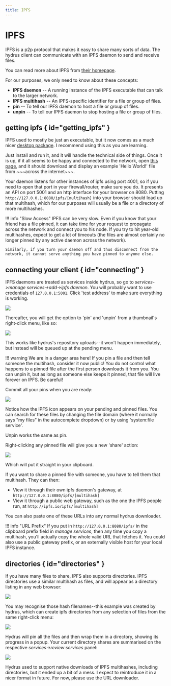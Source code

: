 ```yaml
---
title: IPFS
---
```


# IPFS

IPFS is a p2p protocol that makes it easy to share many sorts of data. The hydrus client can communicate with an IPFS daemon to send and receive files.

You can read more about IPFS from [their homepage](http://ipfs.tech).

For our purposes, we only need to know about these concepts:

*   **IPFS daemon** \-\- A running instance of the IPFS executable that can talk to the larger network.
*   **IPFS multihash** \-\- An IPFS-specific identifier for a file or group of files.
*   **pin** \-\- To tell our IPFS daemon to host a file or group of files.
*   **unpin** \-\- To tell our IPFS daemon to stop hosting a file or group of files.

## getting ipfs { id="getting_ipfs" }

IPFS used to mostly be just an executable, but it now comes as a much nicer [desktop package](https://docs.ipfs.tech/install/ipfs-desktop/). I recommend using this as you are learning.

Just install and run it, and it will handle the technical side of things. Once it is up, if it all seems to be happy and connected to the network, open [this page](http://127.0.0.1:8080/ipfs/QmfM2r8seH2GiRaC4esTjeraXEachRt8ZsSeGaWTPLyMoG), and it should download and display an example 'Hello World!' file from <span class="dealwithit">\~\~\~across the internet\~\~\~</span>.

Your daemon listens for other instances of ipfs using port 4001, so if you need to open that port in your firewall/router, make sure you do. It presents an API on port 5001 and an http interface for your browser on 8080. Putting `http://127.0.0.1:8080/ipfs/[multihash]` into your browser should load up that multihash, which for our purposes will usually be a file or a directory of more multihashes.

!!! info "Slow Access"
    IPFS can be very slow. Even if you know that your friend has a file pinned, it can take time for your request to propagate across the network and connect you to his node. If you try to hit year-old multihashes, expect to get a lot of timeouts (the files are almost certainly no longer pinned by any active daemon across the network).
    
    Similarly, if you turn your daemon off and thus disconnect from the network, it cannot serve anything you have pinned to anyone else.

## connecting your client { id="connecting" }

IPFS daemons are treated as services inside hydrus, so go to _services->manage services->add->ipfs daemon_. You will probably want to use credentials of `127.0.0.1:5001`. Click 'test address' to make sure everything is working.

![](images/ipfs_services.png)

Thereafter, you will get the option to 'pin' and 'unpin' from a thumbnail's right-click menu, like so:

![](images/ipfs_pin.png)

This works like hydrus's repository uploads--it won't happen immediately, but instead will be queued up at the pending menu.

!!! warning
    We are in a danger area here! If you pin a file and then tell someone the multihash, consider it now public! You do not control what happens to a pinned file after the first person downloads it from you. You can unpin it, but as long as someone else keeps it pinned, that file will live forever on IPFS. Be careful!

Commit all your pins when you are ready:

![](images/ipfs_commit.png)

Notice how the IPFS icon appears on your pending and pinned files. You can search for these files by changing the file domain (where it normally says "my files" in the autocomplete dropdown) or by using 'system:file service'.

Unpin works the same as pin.

Right-clicking any pinned file will give you a new 'share' action:

![](images/ipfs_multihash.png)

Which will put it straight in your clipboard.

If you want to share a pinned file with someone, you have to tell them that multihash. They can then:

*   View it through their own ipfs daemon's gateway, at `http://127.0.0.1:8080/ipfs/[multihash]`
*   View it through a public web gateway, such as the one the IPFS people run, at `http://ipfs.io/ipfs/[multihash]`

You can also paste one of these URLs into any normal hydrus downloader.

!!! info "URL Prefix"
    If you put in `http://127.0.0.1:8080/ipfs/` in the clipboard prefix field in _manage services_, then any time you copy a multihash, you'll actually copy the whole valid URL that fetches it. You could also use a public gateway prefix, or an externally visible host for your local IPFS instance.

## directories { id="directories" }

If you have many files to share, IPFS also supports directories. IPFS directories use a similar multihash as files, and will appear as a directory listing in any web browser:

![](images/ipfs_dir_download.png)

You may recognise those hash filenames--this example was created by hydrus, which can create ipfs directories from any selection of files from the same right-click menu:

![](images/ipfs_dir_upload.png)

Hydrus will pin all the files and then wrap them in a directory, showing its progress in a popup. Your current directory shares are summarised on the respective _services->review services_ panel:

![](images/ipfs_review_services.png)

Hydrus used to support native downloads of IPFS multihashes, including directories, but it ended up a bit of a mess. I expect to reintroduce it in a nicer format in future. For now, please use the URL downloader.
